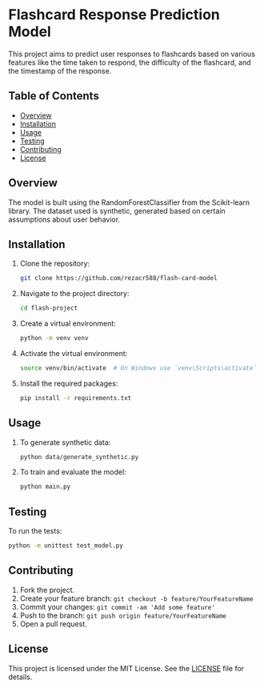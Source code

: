 # Flashcard Response Prediction Model

This project aims to predict user responses to flashcards based on various features like the time taken to respond, the difficulty of the flashcard, and the timestamp of the response.

## Table of Contents

- [Overview](#overview)
- [Installation](#installation)
- [Usage](#usage)
- [Testing](#testing)
- [Contributing](#contributing)
- [License](#license)

## Overview

The model is built using the RandomForestClassifier from the Scikit-learn library. The dataset used is synthetic, generated based on certain assumptions about user behavior.

## Installation

1. Clone the repository:
   ```bash
   git clone https://github.com/rezacr588/flash-card-model
   ```

2. Navigate to the project directory:
   ```bash
   cd flash-project
   ```

3. Create a virtual environment:
   ```bash
   python -m venv venv
   ```

4. Activate the virtual environment:
   ```bash
   source venv/bin/activate  # On Windows use `venv\Scripts\activate`
   ```

5. Install the required packages:
   ```bash
   pip install -r requirements.txt
   ```

## Usage

1. To generate synthetic data:
   ```bash
   python data/generate_synthetic.py
   ```

2. To train and evaluate the model:
   ```bash
   python main.py
   ```

## Testing

To run the tests:
```bash
python -m unittest test_model.py
```

## Contributing

1. Fork the project.
2. Create your feature branch: `git checkout -b feature/YourFeatureName`
3. Commit your changes: `git commit -am 'Add some feature'`
4. Push to the branch: `git push origin feature/YourFeatureName`
5. Open a pull request.

## License

This project is licensed under the MIT License. See the [LICENSE](LICENSE) file for details.